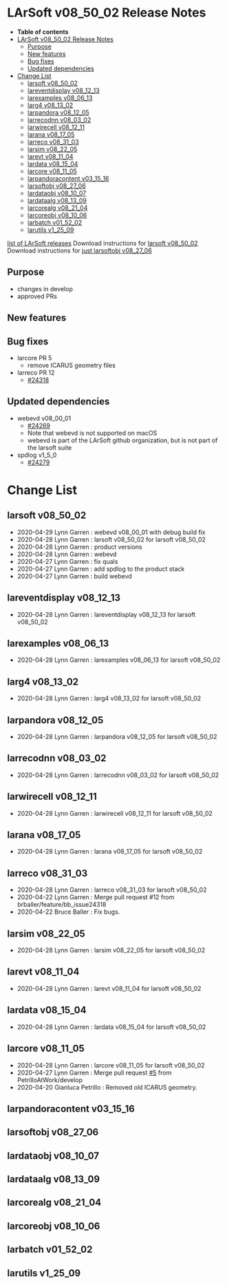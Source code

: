 LArSoft v08\_50\_02 Release Notes
======================================================================

-   **Table of contents**
-   [LArSoft v08\_50\_02 Release Notes](#LArSoft-v08_50_02-Release-Notes)
    -   [Purpose](#Purpose)
    -   [New features](#New-features)
    -   [Bug fixes](#Bug-fixes)
    -   [Updated dependencies](#Updated-dependencies)
-   [Change List](#Change-List)
    -   [larsoft v08\_50\_02](#larsoft-v08_50_02)
    -   [lareventdisplay v08\_12\_13](#lareventdisplay-v08_12_13)
    -   [larexamples v08\_06\_13](#larexamples-v08_06_13)
    -   [larg4 v08\_13\_02](#larg4-v08_13_02)
    -   [larpandora v08\_12\_05](#larpandora-v08_12_05)
    -   [larrecodnn v08\_03\_02](#larrecodnn-v08_03_02)
    -   [larwirecell v08\_12\_11](#larwirecell-v08_12_11)
    -   [larana v08\_17\_05](#larana-v08_17_05)
    -   [larreco v08\_31\_03](#larreco-v08_31_03)
    -   [larsim v08\_22\_05](#larsim-v08_22_05)
    -   [larevt v08\_11\_04](#larevt-v08_11_04)
    -   [lardata v08\_15\_04](#lardata-v08_15_04)
    -   [larcore v08\_11\_05](#larcore-v08_11_05)
    -   [larpandoracontent v03\_15\_16](#larpandoracontent-v03_15_16)
    -   [larsoftobj v08\_27\_06](#larsoftobj-v08_27_06)
    -   [lardataobj v08\_10\_07](#lardataobj-v08_10_07)
    -   [lardataalg v08\_13\_09](#lardataalg-v08_13_09)
    -   [larcorealg v08\_21\_04](#larcorealg-v08_21_04)
    -   [larcoreobj v08\_10\_06](#larcoreobj-v08_10_06)
    -   [larbatch v01\_52\_02](#larbatch-v01_52_02)
    -   [larutils v1\_25\_09](#larutils-v1_25_09)

[list of LArSoft releases](LArSoft_release_list)
Download instructions for [larsoft v08\_50\_02](http://scisoft.fnal.gov/scisoft/bundles/larsoft/v08_50_02/larsoft-v08_50_02.html)
Download instructions for [just larsoftobj v08\_27\_06](http://scisoft.fnal.gov/scisoft/bundles/larsoftobj/v08_27_06/larsoftobj-v08_27_06.html)

Purpose
--------------------

-   changes in develop
-   approved PRs

New features
------------------------------

Bug fixes
------------------------

-   larcore PR 5
    -   remove ICARUS geometry files
-   larreco PR 12
    -   [\#24318](/redmine/issues/24318 "Bug: larreco/RecoAlg/TrajClusterAlg: Unchecked loop range leads to seg fault (Closed)")

Updated dependencies
----------------------------------------------

-   webevd v08\_00\_01
    -   [\#24269](/redmine/issues/24269 "Feature: Explore splitting out WebEVD as a standalone product (Closed)")
    -   Note that webevd is not supported on macOS
    -   webevd is part of the LArSoft github organization, but is not part of the larsoft suite
-   spdlog v1\_5\_0
    -   [\#24279](/redmine/issues/24279 "Support: Add spdlog as ups product (Closed)")

Change List
============================

larsoft v08\_50\_02
------------------------------------------

-   2020-04-29 Lynn Garren : webevd v08\_00\_01 with debug build fix
-   2020-04-28 Lynn Garren : larsoft v08\_50\_02 for larsoft v08\_50\_02
-   2020-04-28 Lynn Garren : product versions
-   2020-04-28 Lynn Garren : webevd
-   2020-04-27 Lynn Garren : fix quals
-   2020-04-27 Lynn Garren : add spdlog to the product stack
-   2020-04-27 Lynn Garren : build webevd

lareventdisplay v08\_12\_13
----------------------------------------------------------

-   2020-04-28 Lynn Garren : lareventdisplay v08\_12\_13 for larsoft v08\_50\_02

larexamples v08\_06\_13
--------------------------------------------------

-   2020-04-28 Lynn Garren : larexamples v08\_06\_13 for larsoft v08\_50\_02

larg4 v08\_13\_02
--------------------------------------

-   2020-04-28 Lynn Garren : larg4 v08\_13\_02 for larsoft v08\_50\_02

larpandora v08\_12\_05
------------------------------------------------

-   2020-04-28 Lynn Garren : larpandora v08\_12\_05 for larsoft v08\_50\_02

larrecodnn v08\_03\_02
------------------------------------------------

-   2020-04-28 Lynn Garren : larrecodnn v08\_03\_02 for larsoft v08\_50\_02

larwirecell v08\_12\_11
--------------------------------------------------

-   2020-04-28 Lynn Garren : larwirecell v08\_12\_11 for larsoft v08\_50\_02

larana v08\_17\_05
----------------------------------------

-   2020-04-28 Lynn Garren : larana v08\_17\_05 for larsoft v08\_50\_02

larreco v08\_31\_03
------------------------------------------

-   2020-04-28 Lynn Garren : larreco v08\_31\_03 for larsoft v08\_50\_02
-   2020-04-22 Lynn Garren : Merge pull request \#12 from brballer/feature/bb\_issue24318
-   2020-04-22 Bruce Baller : Fix bugs.

larsim v08\_22\_05
----------------------------------------

-   2020-04-28 Lynn Garren : larsim v08\_22\_05 for larsoft v08\_50\_02

larevt v08\_11\_04
----------------------------------------

-   2020-04-28 Lynn Garren : larevt v08\_11\_04 for larsoft v08\_50\_02

lardata v08\_15\_04
------------------------------------------

-   2020-04-28 Lynn Garren : lardata v08\_15\_04 for larsoft v08\_50\_02

larcore v08\_11\_05
------------------------------------------

-   2020-04-28 Lynn Garren : larcore v08\_11\_05 for larsoft v08\_50\_02
-   2020-04-27 Lynn Garren : Merge pull request [\#5](/redmine/issues/5 "Feature: NIMROD extended to Accelerator Division (New)") from PetrilloAtWork/develop
-   2020-04-20 Gianluca Petrillo : Removed old ICARUS geometry.

larpandoracontent v03\_15\_16
--------------------------------------------------------------

larsoftobj v08\_27\_06
------------------------------------------------

lardataobj v08\_10\_07
------------------------------------------------

lardataalg v08\_13\_09
------------------------------------------------

larcorealg v08\_21\_04
------------------------------------------------

larcoreobj v08\_10\_06
------------------------------------------------

larbatch v01\_52\_02
--------------------------------------------

larutils v1\_25\_09
------------------------------------------
